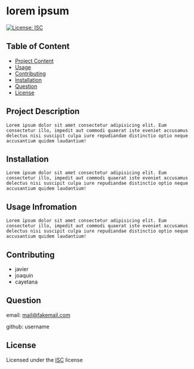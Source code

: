 
# lorem ipsum

[![License: ISC](https://img.shields.io/badge/License-ISC-blue.svg)](https://opensource.org/licenses/ISC)

## Table of Content
- [Project Content](#Description)
- [Usage](#Usage)
- [Contributing](#Contributing)
- [Installation](#Instalation)
- [Question](#Question)
- [License](#License)

## Project Description
    Lorem ipsum dolor sit amet consectetur adipisicing elit. Eum consectetur illo, impedit aut commodi quaerat iste eveniet accusamus delectus nisi suscipit culpa iure repudiandae distinctio optio neque accusantium quidem laudantium!

## Installation
    Lorem ipsum dolor sit amet consectetur adipisicing elit. Eum consectetur illo, impedit aut commodi quaerat iste eveniet accusamus delectus nisi suscipit culpa iure repudiandae distinctio optio neque accusantium quidem laudantium!

## Usage Infromation
    Lorem ipsum dolor sit amet consectetur adipisicing elit. Eum consectetur illo, impedit aut commodi quaerat iste eveniet accusamus delectus nisi suscipit culpa iure repudiandae distinctio optio neque accusantium quidem laudantium!

## Contributing
- javier
-  joaquin
-  cayetana

## Question

email: mail@fakemail.com

github: username



## License
Licensed under the [ISC](https://chooseaLicense.com/licenses/isc/) license

    